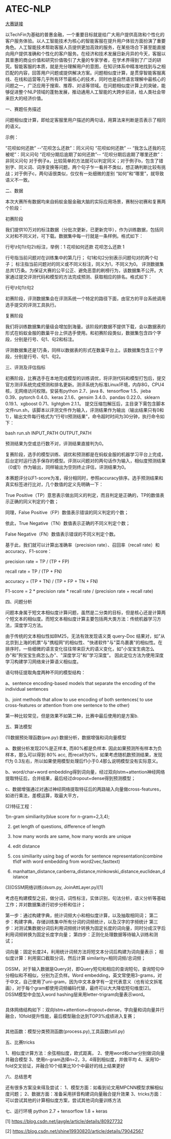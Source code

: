 # ATEC-NLP
[大赛链接](https://dc.cloud.alipay.com/index#/topic/intro?id=3)

以TechFin为基础的普惠金融，一个重要目标就是给广大用户提供高效和个性化的客户服务体验。以人工智能技术为核心的智能客服在提升用户体验方面扮演了重要角色。人工智能技术帮助客服人员提供更加高效的服务，在某些场合下甚至能直接向用户提供准确和个性化的客户服务。在经济和技术发展日新月异的今天，客服以其普惠的商业价值和研究价值吸引了大量的专家学者，在学术界得到了广泛的研究。智能客服的本质，就是充分理解用户的意图，在知识体系中精准地找到与之相匹配的内容，回答用户问题或提供解决方案。问题相似度计算，是贯穿智能客服离线、在线和运营等几乎所有环节最核心的技术，同时也是自然语言理解中最核心的问题之一，广泛应用于搜索、推荐、对话等领域。在问题相似度计算上的突破，能够促进整个NLP领域的蓬勃发展，推动通用人工智能的大跨步前进，给人类社会带来巨大的经济价值。

一、赛题任务描述

问题相似度计算，即给定客服里用户描述的两句话，用算法来判断是否表示了相同的语义。

示例：

“花呗如何还款” --“花呗怎么还款”：同义问句
“花呗如何还款” -- “我怎么还我的花被呢”：同义问句
“花呗分期后逾期了如何还款”-- “花呗分期后逾期了哪里还款”：非同义问句
对于例子a，比较简单的方法就可以判定同义；对于例子b，包含了错别字、同义词、词序变换等问题，两个句子乍一看并不类似，想正确判断比较有挑战；对于例子c，两句话很类似，仅仅有一处细微的差别 “如何”和“哪里”，就导致语义不一致。

二、数据

本次大赛所有数据均来自蚂蚁金服金融大脑的实际应用场景，赛制分初赛和复赛两个阶段：

初赛阶段

我们提供10万对的标注数据（分批次更新，已更新完毕），作为训练数据，包括同义对和不同义对，可下载。数据集中每一行就是一条样例。格式如下：

行号\t句1\t句2\t标注，举例：1    花呗如何还款        花呗怎么还款        1

行号指当前问题对在训练集中的第几行；
句1和句2分别表示问题句对的两个句子；
标注指当前问题对的同义或不同义标注，同义为1，不同义为0。
评测数据集总共1万条。为保证大赛的公平公正、避免恶意的刷榜行为，该数据集不公开。大家通过提交评测代码和模型的方法完成预测、获取相应的排名。格式如下：

行号\t句1\t句2

初赛阶段，评测数据集会在评测系统一个特定的路径下面，由官方的平台系统调用选手提交的评测工具执行。

复赛阶段

我们将训练数据集的量级会增加到海量。该阶段的数据不提供下载，会以数据表的形式在蚂蚁金服的数巢平台上供选手使用。和初赛阶段类似，数据集包含四个字段，分别是行号、句1、句2和标注。

评测数据集还是1万条，同样以数据表的形式在数巢平台上。该数据集包含三个字段，分别是行号、句1、句2。

三、评测及评估指标

初赛阶段，比赛选手在本地完成模型的训练调优，将评测代码和模型打包后，提交官方测评系统完成预测和排名更新。测评系统为标准Linux环境，内存8G，CPU4核，无网络访问权限。安装有python 2.7、java 8、tensorflow 1.5、jieba 0.39、pytorch 0.4.0、keras 2.1.6、gensim 3.4.0、pandas 0.22.0、sklearn 0.19.1、xgboost 0.71、lightgbm 2.1.1。 提交压缩包解压后，主目录下需包含脚本文件run.sh，该脚本以评测文件作为输入，评测结果作为输出（输出结果只有0和1），输出文件每行格式为“行号\t预测结果”，命令超时时间为30分钟，执行命令如下：

bash run.sh INPUT_PATH OUTPUT_PATH

预测结果为空或总行数不对，评测结果直接判为0。

复赛阶段，选手的模型训练、调优和预测都是在蚂蚁金服的机器学习平台上完成，后台定时运行选手保存的模型。评测以问题对的两句话作为输入，相似度预测结果（0或1）作为输出，同样输出为空则终止评估，评测结果为0。

本赛题评分以F1-score为准，得分相同时，参照accuracy排序。选手预测结果和真实标签进行比对，几个数值的定义先明确一下：

True Positive（TP）意思表示做出同义的判定，而且判定是正确的，TP的数值表示正确的同义判定的个数； 

同理，False Positive（FP）数值表示错误的同义判定的个数；

依此，True Negative（TN）数值表示正确的不同义判定个数；

False Negative（FN）数值表示错误的不同义判定个数。

基于此，我们就可以计算出准确率（precision rate）、召回率（recall rate）和accuracy、F1-score：

precision rate = TP / (TP + FP)

recall rate = TP / (TP + FN)

accuracy = (TP + TN) / (TP + FP + TN + FN)

F1-score = 2 * precision rate * recall rate / (precision rate + recall rate)

四、问题分析

问题本身属于短文本相似度计算问题，虽然是二分类的目标，但是核心还是计算两个短文本的相似度。而短文本相似度计算主要包括两大类方法：传统机器学习方法，深度学习方法。

由于传统的文本相似性如BM25，无法有效发现语义类 query-Doc 结果对，如"从北京到上海的机票"与"携程网"的相似性、"快递软件"与"菜鸟裹裹"的相似性。在排序时，一些细微的语言变化往往带来巨大的语义变化，如"小宝宝生病怎么办"和"狗宝宝生病怎么办"、"深度学习"和"学习深度"。
因此定位方法为使用深度学习构建学习网络来计算语义相似度。

语句特征提取角度两种不同的模型结构：

  a、sentence encoding-based models that separate the encoding of the individual sentences

  b、joint methods that allow to use encoding of both sentences( to use cross-features or attention from one sentence to the other)
  
第一种比较常见，但是效果不如第二种，比赛中最后使用的是方案b.

五、算法模型

(1)数据预处理函数(pre.py):数据分析，数据增强和词向量模型

  a、数据分析发现20%是正样本, 而80%都是负样本. 因此如果预测所有样本为负样本，那么可以得到 80% acc, 而recall为0%，如果考虑随机数预测结果，发现f1为   0.3左右，所以如果使用模型处理后f1小于0.4那么说明模型没有实际意义。
  
  b、word/char+word embedding得到词向量，经过双向lstm+attention神经网络提取特征后，合并结果，最后经过dropout+dense得到预测模型；
  
  c、数据增强通过对通过神经网络提取特征后的两路输入向量做cross-features，如进行乘法，差模运算，取最大平方，
  
(2)特征工程：

  1)n-gram similiarity(blue score for n-gram=2,3,4);

  2) get length of questions, difference of length

  3) how many words are same, how many words are unique

  4) edit distance

  5) cos similiarity using bag of words for sentence representation(combine tfidf with word embedding from word2vec,fasttext)

  6) manhattan_distance,canberra_distance,minkowski_distance,euclidean_distance
  
(3)DSSM网络训练(dssm.py, JoinAttLayer.py)[1]

考虑在构建模型之前，做分词，词性标注，实体识别，句法分析，语义分析等基础工作；并对数据集进行初步分析和估计；

第一步：通过构建字典，统计词频大小和相似度计算，以及抽取相同词；
第二步：构建字典，存储训练集中所有分词的词频统计，以及汉字的字频统计
第三步：对测试集数据分词后利用词频统计转换为固定长度的词向量，同时分成汉字后利用词频转换为固定长度字向量；
第四步：正则化处理数据等待输入训练和测试；

词向量：固定长度24，利用统计词频方法将短文本分词后构建为词向量表示；
相似度计算：利用窗口截取分词，然后计算 similarity=相同词频/总词频；

DSSM，对于输入数据是Query对，即Query短句和相应的查询短句，查询短句中分相似和不相似，分别为正负样。Word embedding，英文常使用3-grams，对于中文，自己使用了uni-gram，因为中文本身字有一定代表意义（也有论文拆笔画），对于每个gram都使用词频编码代替，最终可以大大降低短句维度[2]。DSSM模型中会加入word hashing层来用letter-trigram向量表示word。

![]()

具体网络结构如下：双向lstm+attention+dropout+dense，字向量和词向量并行融合，10fold提升性能，最后模型融合达到TOP3%成绩进入复赛；

![]()

其他函数：模型分类预测函数(process.py),工具函数(util.py)

五、比赛tricks

1、相似度计算方法：余弦相似度，欧式距离，
2、使用word和char分别做词向量并融合模型
3、使用n-gram选择n=2，3，4得到相似度，并做平均
4、采用10-fold交叉验证，并融合10个结果比10个中最好的线上结果更好

六、总结思考

还有很多方案没来得及尝试：
1、模型方面：如看到论文用MPCNN模型求解相似度问题；
2、数据方面：准备采用拼音构建词向量融合提升效果
3、tricks方面：可以尝试其他的计算相似度方案，尝试其他词向量训练方法

七、运行环境
python 2.7 + tensorflow 1.8 + keras


[1] https://blog.csdn.net/jaygle/article/details/80927732

[2] https://blog.csdn.net/shine19930820/article/details/79042567


